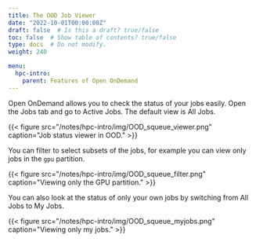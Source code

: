 ```yaml
---
title: The OOD Job Viewer
date: "2022-10-01T00:00:00Z"
draft: false  # Is this a draft? true/false
toc: false  # Show table of contents? true/false
type: docs  # Do not modify.
weight: 240

menu:
  hpc-intro:
    parent: Features of Open OnDemand
---
```


Open OnDemand allows you to check the status of your jobs easily.  Open the Jobs tab and go to Active Jobs.  The default view is All Jobs.

{{< figure src="/notes/hpc-intro/img/OOD_squeue_viewer.png" caption="Job status viewer in OOD." >}}

You can filter to select subsets of the jobs, for example you can view only jobs in the `gpu` partition.

{{< figure src="/notes/hpc-intro/img/OOD_squeue_filter.png" caption="Viewing only the GPU partition." >}}

You can also look at the status of only your own jobs by switching from All Jobs to My Jobs.

{{< figure src="/notes/hpc-intro/img/OOD_squeue_myjobs.png" caption="Viewing only my jobs." >}}
